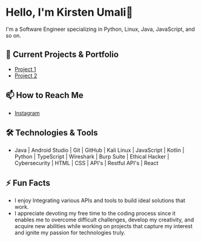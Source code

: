 # Hello, I'm **Kirsten Umali**👋

I'm a Software Engineer specializing in Python, Linux, Java, JavaScript, and so on.

## 🔭 Current Projects & Portfolio 
- [Project 1](https://youtu.be/7uv-odLEEP4?si=D5vYI9SXlxM5CMTe)
- [Project 2](https://youtu.be/uV3Ny2erO10?si=M7qTch0h76oA4xxr) 

## 📫 How to Reach Me
- [Instagram](https://www.instagram.com/carper_wiske?igsh=MWMxM3NmZ3Vrdjl1eA%3D%3D&utm_source=qr)

## 🛠️ Technologies & Tools
- Java | Android Studio | Git | GitHub | Kali Linux | JavaScript | Kotlin | Python | TypeScript | Wireshark | Burp Suite | Ethical Hacker | Cybersecurity | HTML | CSS | API's | Restful API's | React 

## ⚡ Fun Facts
- I enjoy Integrating various APIs and tools to build ideal solutions that work.
- I  appreciate devoting my free time to the coding process since it enables me to overcome difficult challenges, develop my creativity, and acquire new abilities while working on projects that capture my interest and ignite my passion for technologies truly.
